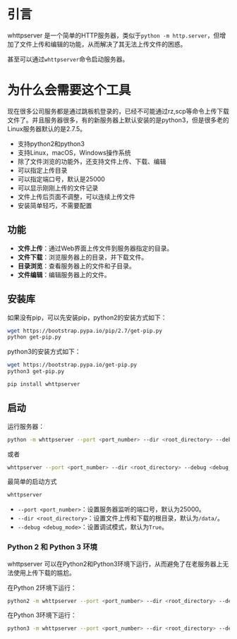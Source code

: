 # 引言

whttpserver 是一个简单的HTTP服务器，类似于`python -m http.server`，但增加了文件上传和编辑的功能，从而解决了其无法上传文件的困惑。  

甚至可以通过`whttpserver`命令启动服务器。

# 为什么会需要这个工具
现在很多公司服务都是通过跳板机登录的，已经不可能通过rz,scp等命令上传下载文件了。并且服务器很多，有的新服务器上默认安装的是python3，但是很多老的Linux服务器默认的是2.7.5。

- 支持python2和python3
- 支持Linux，macOS，Windows操作系统
- 除了文件浏览的功能外，还支持文件上传、下载、编辑
- 可以指定上传目录
- 可以指定端口号，默认是25000
- 可以显示刚刚上传的文件记录
- 文件上传后页面不调整，可以连续上传文件
- 安装简单轻巧，不需要配置


## 功能

- **文件上传**：通过Web界面上传文件到服务器指定的目录。
- **文件下载**：浏览服务器上的目录，并下载文件。
- **目录浏览**：查看服务器上的文件和子目录。
- **文件编辑**：编辑服务器上的文件。

## 安装库

如果没有pip，可以先安装pip，python2的安装方式如下：

```bash
wget https://bootstrap.pypa.io/pip/2.7/get-pip.py
python get-pip.py
```

python3的安装方式如下：

```bash
wget https://bootstrap.pypa.io/get-pip.py
python3 get-pip.py
```

```bash
pip install whttpserver
```

## 启动

运行服务器：

```bash
python -m whttpserver --port <port_number> --dir <root_directory> --debug <debug_mode>
```

或者

```bash
whttpserver --port <port_number> --dir <root_directory> --debug <debug_mode>
```

最简单的启动方式

```bash
whttpserver
```

- `--port <port_number>`：设置服务器监听的端口号，默认为25000。
- `--dir <root_directory>`：设置文件上传和下载的根目录，默认为`/data/`。
- `--debug <debug_mode>`：设置调试模式，默认为`True`。

### Python 2 和 Python 3 环境

whttpserver 可以在Python2和Python3环境下运行，从而避免了在老服务器上无法使用上传下载的尴尬。  

在Python 2环境下运行：

```bash
python2 -m whttpserver --port <port_number> --dir <root_directory> --debug <debug_mode>
```

在Python 3环境下运行：

```bash
python3 -m whttpserver --port <port_number> --dir <root_directory> --debug <debug_mode>
```


